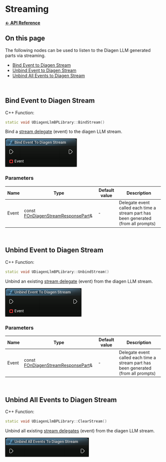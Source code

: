 # Streaming

**[← API Reference](/docs/API_reference/README.md)**

## On this page

The following nodes can be used to listen to the Diagen LLM generated parts via streaming.

* [Bind Event to Diagen Stream](#bind-event-to-diagen-stream)<br/>
* [Unbind Event to Diagen Stream](#unbind-event-to-diagen-stream)<br/>
* [Unbind All Events to Diagen Stream](#unbind-all-events-to-diagen-stream)<br/>

<!------------------------------------------------------------------------------------------------------------------------------->
<br/>

## Bind Event to Diagen Stream

C++ Function: 
```cpp
static void UDiagenLlmBPLibrary::BindStream()
```

Bind a [stream delegate](#TODO) (event) to the diagen LLM stream.

![Node bind stream](/docs/images/node_bind_event_to_diagen_stream.png)

### Parameters

| Name  | Type                                        | Default value | Description |
| ----- | ------------------------------------------- | ------------- | ----------- |
| Event | const [FOnDiagenStreamResponsePart](#TODO)& | -             | Delegate event called each time a stream part has been generated (from all prompts) |

<!------------------------------------------------------------------------------------------------------------------------------->
<br/>

## Unbind Event to Diagen Stream

C++ Function: 
```cpp
static void UDiagenLlmBPLibrary::UnbindStream()
```

Unbind an existing [stream delegate](#TODO) (event) from the diagen LLM stream.

![Node unbind stream](/docs/images/node_unbind_event_to_diagen_stream.png)

### Parameters

| Name  | Type                                        | Default value | Description |
| ----- | ------------------------------------------- | ------------- | ----------- |
| Event | const [FOnDiagenStreamResponsePart](#TODO)& | -             | Delegate event called each time a stream part has been generated (from all prompts) |

<!------------------------------------------------------------------------------------------------------------------------------->
<br/>

## Unbind All Events to Diagen Stream

C++ Function: 
```cpp
static void UDiagenLlmBPLibrary::ClearStream()
```

Unbind all existing [stream delegates](#TODO) (event) from the diagen LLM stream.

![Node unbind all stream](/docs/images/node_unbind_all_events_to_diagen_stream.png)

<!------------------------------------------------------------------------------------------------------------------------------->
<br/>
